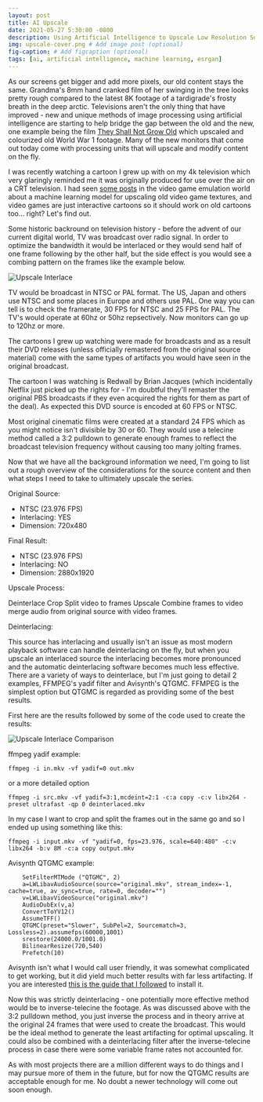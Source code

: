 ```yaml
---
layout: post
title: AI Upscale
date: 2021-05-27 5:30:00 -0800
description: Using Artificial Intelligence to Upscale Low Resolution Sources # (optional)
img: upscale-cover.png # Add image post (optional)
fig-caption: # Add figcaption (optional)
tags: [ai, artificial intelligence, machine learning, esrgan]
---
```


As our screens get bigger and add more pixels, our old content stays the same. Grandma's 8mm hand cranked film of her swinging in the tree looks pretty rough compared to the latest 8K footage of a tardigrade's frosty breath in the deep arctic. Televisions aren't the only thing that have improved - new and unique methods of image processing using artificial intelligence are starting to help bridge the gap between the old and the new, one example being the film [They Shall Not Grow Old](https://en.wikipedia.org/wiki/They_Shall_Not_Grow_Old) which upscaled and colourized old World War 1 footage. Many of the new monitors that come out today come with processing units that will upscale and modify content on the fly. 

I was recently watching a cartoon I grew up with on my 4k television which very glaringly reminded me it was originally produced for use over the air on a CRT television. I had seen [some posts](https://www.theverge.com/2019/4/18/18311287/ai-upscaling-algorithms-video-games-mods-modding-esrgan-gigapixel) in the video game emulation world about a machine learning model for upscaling old video game textures, and video games are just interactive cartoons so it should work on old cartoons too... right? Let's find out.

Some historic backround on television history - before the advent of our current digital world, TV was broadcast over radio signal. In order to optimize the bandwidth it would be interlaced or they would send half of one frame following by the other half, but the side effect is you would see a combing pattern on the frames like the example below.

![Upscale Interlace]({{site.baseurl}}/assets/img/upscale-interlace.png)

TV would be broadcast in NTSC or PAL format. The US, Japan and others use NTSC and some places in Europe and others use PAL. One way you can tell is to check the framerate, 30 FPS for NTSC and 25 FPS for PAL. The TV's would operate at 60hz or 50hz repsectively. Now monitors can go up to 120hz or more.

The cartoons I grew up watching were made for broadcasts and as a result their DVD releases (unless officially remastered from the original source material) come with the same types of artifacts you would have seen in the original broadcast. 

The cartoon I was watching is Redwall by Brian Jacques (which incidentally Netflix just picked up the rights for - I'm doubtful they'll remaster the original PBS broadcasts if they even acquired the rights for them as part of the deal). As expected this DVD source is encoded at 60 FPS or NTSC.

Most original cinematic films were created at a standard 24 FPS which as you might notice isn't divisible by 30 or 60. They would use a telecine method called a 3:2 pulldown to generate enough frames to reflect the broadcast television frequency without causing too many jolting frames.

Now that we have all the background information we need, I'm going to list out a rough overview of the considerations for the source content and then what steps I need to take to ultimately upscale the series.

Original Source:

- NTSC (23.976 FPS)
- Interlacing: YES
- Dimension: 720x480

Final Result:

- NTSC (23.976 FPS)
- Interlacing: NO
- Dimension: 2880x1920

Upscale Process:

Deinterlace
Crop
Split video to frames
Upscale
Combine frames to video
merge audio from original source with video frames.

Deinterlacing:

This source has interlacing and usually isn't an issue as most modern playback software can handle deinterlacing on the fly, but when you upscale an interlaced source the interlacing becomes more pronounced and the automatic deinterlacing software becomes much less effective. There are a variety of ways to deinterlace, but I'm just going to detail 2 examples, FFMPEG's yadif filter and Avisynth's QTGMC. FFMPEG is the simplest option but QTGMC is regarded as providing some of the best results. 

First here are the results followed by some of the code used to create the results:

![Upscale Interlace Comparison]({{site.baseurl}}/assets/img/upscale-interlace-comparison.png)


ffmpeg yadif example:

```
ffmpeg -i in.mkv -vf yadif=0 out.mkv
```

or a more detailed option

```
ffmpeg -i src.mkv -vf yadif=3:1,mcdeint=2:1 -c:a copy -c:v libx264 -preset ultrafast -qp 0 deinterlaced.mkv
```

In my case I want to crop and split the frames out in the same go and so I ended up using something like this:

```
ffmpeg -i input.mkv -vf "yadif=0, fps=23.976, scale=640:480" -c:v libx264 -b:v 8M -c:a copy output.mkv
```

Avisynth QTGMC example:

```
    SetFilterMTMode ("QTGMC", 2)
    a=LWLibavAudioSource(source="original.mkv", stream_index=-1, cache=true, av_sync=true, rate=0, decoder="")
    v=LWLibavVideoSource("original.mkv")
    AudioDubEx(v,a)
    ConvertToYV12()
    AssumeTFF()
    QTGMC(preset="Slower", SubPel=2, Sourcematch=3, Lossless=2).assumefps(60000,1001)
    srestore(24000.0/1001.0)
    BilinearResize(720,540)
    Prefetch(10)
```

Avisynth isn't what I would call user friendly, it was somewhat complicated to get working, but it did yield much better results with far less artifacting. If you are interested [this is the guide that I followed](https://macilatthefront.blogspot.com/2021/01/deinterlacing-with-avisynth-and-qtgmc.html) to install it.

Now this was strictly deinterlacing - one potentially more effective method would be to inverse-telecine the footage. As was discussed above with the 3:2 pulldown method, you just inverse the process and in theory arrive at the original 24 frames that were used to create the broadcast. This would be the ideal method to generate the least artifacting for optimal upscaling. It could also be combined with a deinterlacing filter after the inverse-telecine process in case there were some variable frame rates not accounted for. 

As with most projects there are a million different ways to do things and I may pursue more of them in the future, but for now the QTGMC results are acceptable enough for me. No doubt a newer technology will come out soon enough.